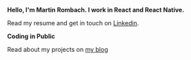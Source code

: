 **Hello, I'm Martin Rombach. I work in React and React Native.**  

Read my resume and get in touch on <a href="https://www.linkedin.com/in/martin-rombach-0a67b266/">Linkedin</a>.

**Coding in Public**

Read about my projects on <a href="https://dev.to/martinrombach88"> my blog </a>
